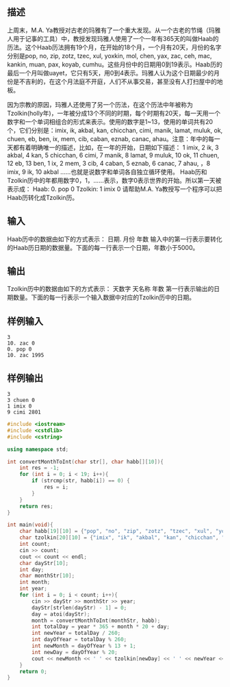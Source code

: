 ## 描述

上周末，M.A. Ya教授对古老的玛雅有了一个重大发现。从一个古老的节绳（玛雅人用于记事的工具）中，教授发现玛雅人使用了一个一年有365天的叫做Haab的历法。这个Haab历法拥有19个月，在开始的18个月，一个月有20天，月份的名字分别是pop, no, zip, zotz, tzec, xul, yoxkin, mol, chen, yax, zac, ceh, mac, kankin, muan, pax, koyab, cumhu。这些月份中的日期用0到19表示。Haab历的最后一个月叫做uayet，它只有5天，用0到4表示。玛雅人认为这个日期最少的月份是不吉利的，在这个月法庭不开庭，人们不从事交易，甚至没有人打扫屋中的地板。 

因为宗教的原因，玛雅人还使用了另一个历法，在这个历法中年被称为Tzolkin(holly年)，一年被分成13个不同的时期，每个时期有20天，每一天用一个数字和一个单词相组合的形式来表示。使用的数字是1~13，使用的单词共有20个，它们分别是：imix, ik, akbal, kan, chicchan, cimi, manik, lamat, muluk, ok, chuen, eb, ben, ix, mem, cib, caban, eznab, canac, ahau。注意：年中的每一天都有着明确唯一的描述，比如，在一年的开始，日期如下描述： 1 imix, 2 ik, 3 akbal, 4 kan, 5 chicchan, 6 cimi, 7 manik, 8 lamat, 9 muluk, 10 ok, 11 chuen, 12 eb, 13 ben, 1 ix, 2 mem, 3 cib, 4 caban, 5 eznab, 6 canac, 7 ahau, ，8 imix, 9 ik, 10 akbal ……也就是说数字和单词各自独立循环使用。 
Haab历和Tzolkin历中的年都用数字0，1，……表示，数字0表示世界的开始。所以第一天被表示成： 
Haab: 0. pop 0 
Tzolkin: 1 imix 0 
请帮助M.A. Ya教授写一个程序可以把Haab历转化成Tzolkin历。 

## 输入
Haab历中的数据由如下的方式表示： 
日期. 月份 年数 
输入中的第一行表示要转化的Haab历日期的数据量。下面的每一行表示一个日期，年数小于5000。

## 输出
Tzolkin历中的数据由如下的方式表示： 
天数字 天名称 年数 
第一行表示输出的日期数量。下面的每一行表示一个输入数据中对应的Tzolkin历中的日期。

## 样例输入

```
3
10. zac 0
0. pop 0
10. zac 1995
```

## 样例输出
```
3
3 chuen 0
1 imix 0
9 cimi 2801
```

```cpp
#include <iostream>
#include <cstdlib>
#include <cstring>

using namespace std;

int convertMonthToInt(char str[], char habb[][10]){
	int res = -1;
	for (int i = 0; i < 19; i++){
		if (strcmp(str, habb[i]) == 0) {
			res = i;
		}
	}
	return res;
}

int main(void){
	char habb[19][10] = {"pop", "no", "zip", "zotz", "tzec", "xul", "yoxkin", "mol", "chen", "yax", "zac", "ceh", "mac", "kankin", "muan", "pax", "koyab", "cumhu", "uayet"};
	char tzolkin[20][10] = {"imix", "ik", "akbal", "kan", "chicchan", "cimi", "manik", "lamat", "muluk", "ok", "chuen", "eb", "ben", "ix", "mem", "cib", "caban", "eznab", "canac", "ahau"};
	int count;
	cin >> count;
	cout << count << endl;
	char dayStr[10];
	int day;
	char monthStr[10];
	int month;
	int year;
	for (int i = 0; i < count; i++){
		cin >> dayStr >> monthStr >> year;
		dayStr[strlen(dayStr) - 1] = 0;
		day = atoi(dayStr);
		month = convertMonthToInt(monthStr, habb);
		int totalDay = year * 365 + month * 20 + day;
		int newYear = totalDay / 260;
		int dayOfYear = totalDay % 260;
		int newMonth = dayOfYear % 13 + 1;
		int newDay = dayOfYear % 20;
		cout << newMonth << ' ' << tzolkin[newDay] << ' ' << newYear << endl; 
	}
	return 0;
} 
```
